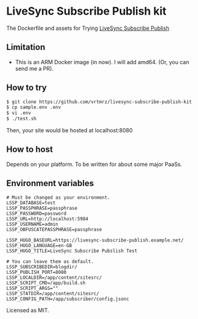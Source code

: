 # LiveSync Subscribe Publish kit

The Dockerfile and assets for Trying [LiveSync Subscribe Publish](https://github.com/vrtmrz/livesync-subscribe-publish)

## Limitation
- This is an ARM Docker image (in now).
  I will add amd64. (Or, you can send me a PR).

## How to try
```sh
$ git clone https://github.com/vrtmrz/livesync-subscribe-publish-kit
$ cp sample.env .env
$ vi .env
$ ./test.sh
```
Then, your site would be hosted at localhost:8080

## How to host
Depends on your platform. To be written for about some major PaaSs.

## Environment variables

```.env
# Must be changed as your environment.
LSSP_DATABASE=test
LSSP_PASSPHRASE=passphrase
LSSP_PASSWORD=password
LSSP_URL=http://localhost:5984
LSSP_USERNAME=admin
LSSP_OBFUSCATEPASSPHRASE=passphrase

LSSP_HUGO_BASEURL=https://livesync-subscribe-publish.example.net/
LSSP_HUGO_LANGUAGE=en-GB
LSSP_HUGO_TITLE=LiveSync Subscribe Pubslish Test

# You can leave them as default.
LSSP_SUBSCRIBEDIR=blogdir/
LSSP_PUBLISH_PORT=8080
LSSP_LOCALDIR=/app/content/sitesrc/
LSSP_SCRIPT_CMD=/app/build.sh
LSSP_SCRIPT_ARGS=""
LSSP_STATDIR=/app/content/sitesrc/
LSSP_CONFIG_PATH=/app/subscriber/config.jsonc
```

Licensed as MIT.